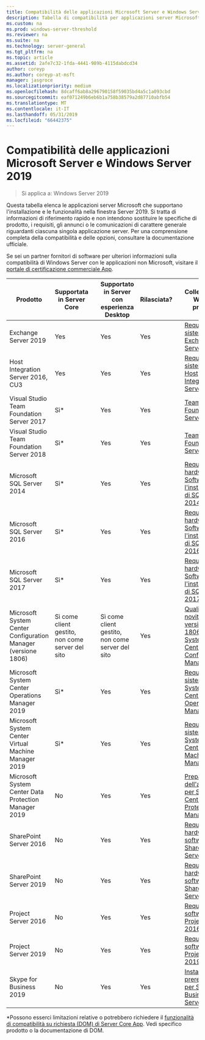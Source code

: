 ```yaml
---
title: Compatibilità delle applicazioni Microsoft Server e Windows Server 2019
description: Tabella di compatibilità per applicazioni server Microsoft e Windows Server 2019
ms.custom: na
ms.prod: windows-server-threshold
ms.reviewer: na
ms.suite: na
ms.technology: server-general
ms.tgt_pltfrm: na
ms.topic: article
ms.assetid: 2afe7c32-1fda-4441-989b-4115dabdcd34
author: coreyp
ms.author: coreyp-at-msft
manager: jasgroce
ms.localizationpriority: medium
ms.openlocfilehash: 8dcaff6ab8a296790158f59035bd4a5c1a093cbd
ms.sourcegitcommit: eaf071249b6eb6b1a758b38579a2d87710abfb54
ms.translationtype: MT
ms.contentlocale: it-IT
ms.lasthandoff: 05/31/2019
ms.locfileid: "66442375"
---
```

# <a name="windows-server-2019-and-microsoft-server-application-compatibility"></a>Compatibilità delle applicazioni Microsoft Server e Windows Server 2019

>Si applica a: Windows Server 2019

Questa tabella elenca le applicazioni server Microsoft che supportano l'installazione e le funzionalità nella finestra Server 2019. Si tratta di informazioni di riferimento rapido e non intendono sostituire le specifiche di prodotto, i requisiti, gli annunci o le comunicazioni di carattere generale riguardanti ciascuna singola applicazione server. Per una comprensione completa della compatibilità e delle opzioni, consultare la documentazione ufficiale.

Se sei un partner fornitori di software per ulteriori informazioni sulla compatibilità di Windows Server con le applicazioni non Microsoft, visitare il [portale di certificazione commerciale App](https://commercialappcertification.microsoft.com/).

| **Prodotto**                                                  | **Supportata in Server Core**             |   | **Supportato in Server con esperienza Desktop** | **Rilasciata?** |   | **Collegamento Web del prodotto**                                                                                                                                                                                                                                                                                                                                                                                                                                                                             |
|--------------------------------------------------------------|------------------------------------------|---|-------------------------------------------------|---------------|---|--------------------------------------------------------------------------------------------------------------------------------------------------------------------------------------------------------------------------------------------------------------------------------------------------------------------------------------------------------------------------------------------------------------------------------------------------------------------------------------------------|
| Exchange Server 2019                                         | Yes                                      |   | Yes                                             | Yes           |   | [Requisiti di sistema di Exchange Server](https://docs.microsoft.com/Exchange/plan-and-deploy/system-requirements?view=exchserver-2019)                                                                        |
| Host Integration Server 2016, CU3                            | Yes                                      |   | Yes                                             | Yes            |   | [Requisiti di sistema di Host Integration Server](https://docs.microsoft.com/host-integration-server/install-and-config-guides/system-requirements)                                                            |
| Visual Studio Team Foundation Server 2017                    | Sì\*                                    |   | Yes                                             | Yes           |   | [Team Foundation Server 2017](https://docs.microsoft.com/tfs/server/requirements?view=vsts)                                                                                                                |
| Visual Studio Team Foundation Server 2018                    | Sì\*                                    |   | Yes                                             | Yes           |   | [Team Foundation Server 2018](https://docs.microsoft.com/tfs/server/requirements?view=vsts)                                                                                                                  |
| Microsoft SQL Server 2014                                    | Sì\*                                    |   | Yes                                             | Yes           |   | [Requisiti hardware e Software per l'installazione di SQL Server 2014](https://docs.microsoft.com/sql/sql-server/install/hardware-and-software-requirements-for-installing-sql-server?view=sql-server-2014)   |
| Microsoft SQL Server 2016                                    | Sì\*                                    |   | Yes                                             | Yes           |   | [Requisiti hardware e Software per l'installazione di SQL Server 2016](https://docs.microsoft.com/sql/sql-server/install/hardware-and-software-requirements-for-installing-sql-server?view=sql-server-2016)   |
| Microsoft SQL Server 2017                                    | Sì\*                                    |   | Yes                                             | Yes           |   | [Requisiti hardware e Software per l'installazione di SQL Server 2017](https://docs.microsoft.com/sql/sql-server/install/hardware-and-software-requirements-for-installing-sql-server?view=sql-server-2017) |
| Microsoft System Center Configuration Manager (versione 1806) | Sì come client gestito, non come server del sito |   | Sì come client gestito, non come server del sito        | Yes           |   | [Quali sono le novità nella versione 1806 di System Center Configuration Manager](https://docs.microsoft.com/sccm/core/plan-design/changes/whats-new-in-version-1806)                                                    |
| Microsoft System Center Operations Manager 2019              | Sì\*                                    |   | Yes                                             | Yes           |   | [Requisiti di sistema per System Center Operations Manager](https://docs.microsoft.com/system-center/scom/plan-system-requirements)                                                                                                      |
| Microsoft System Center Virtual Machine Manager 2019         | Sì\*                                    |   | Yes                                             | Yes           |   | [Requisiti di sistema per System Center Virtual Machine Manager](https://docs.microsoft.com/system-center/vmm/system-requirements)                                                                                                      |
| Microsoft System Center Data Protection Manager 2019         | No                                       |   | Yes                                             | Yes           |   | [Preparazione dell'ambiente per System Center Data Protection Manager](https://docs.microsoft.com/system-center/dpm/prepare-environment-for-dpm?view=sc-dpm-2019)                                                                                                      |
| SharePoint Server 2016                                       | No                                       |   | Yes                                             | Yes           |   | [Requisiti hardware e software per SharePoint Server 2016](https://docs.microsoft.com/SharePoint/install/hardware-and-software-requirements)                                                                |
| SharePoint Server 2019                                       | No                                       |   | Yes                                             | Yes           |   | [Requisiti hardware e software per SharePoint Server 2019](https://docs.microsoft.com/sharepoint/install/hardware-and-software-requirements-2019)                                                       |
| Project Server 2016                                          | No                                       |   | Yes                                             | Yes           |   | [Requisiti software per Project Server 2016](https://docs.microsoft.com/project/software-requirements-for-project-server-2016)                                                                                |
| Project Server 2019                                          | No                                       |   | Yes                                             | Yes           |   | [Requisiti software per Project Server 2019](https://docs.microsoft.com/project/software-requirements-for-project-server-2019)                                                                          |
| Skype for Business 2019                                      | No                                       |   | Yes                                             | Yes           |   | [Installare i prerequisiti per Skype for Business Server](https://docs.microsoft.com/skypeforbusiness/deploy/install/install-prerequisites)                                                                          |

\*Possono esserci limitazioni relative o potrebbero richiedere il [funzionalità di compatibilità su richiesta (DOM) di Server Core App](install-fod-19.md).
Vedi specifico prodotto o la documentazione di DOM.
